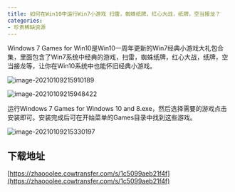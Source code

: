 ```yaml
---
title: 如何在Win10中运行Win7小游戏 扫雷，蜘蛛纸牌，红心大战，纸牌，空当接龙？
categories:
- 珍贵稀缺资源
---
```




Windows 7 Games for Win10是Win10一周年更新的Win7经典小游戏大礼包合集，里面包含了Win7系统中经典的游戏，扫雷，蜘蛛纸牌，红心大战，纸牌，空当接龙等，让你在Win10系统中也能怀旧经典小游戏。

![image-20210109215910189](https://v2fy.com/asset/0i/jikemiji/jikemiji-md/2021-01-09-win7-game-1610200060000.assets/image-20210109215910189.png)





![image-20210109215948422](https://v2fy.com/asset/0i/jikemiji/jikemiji-md/2021-01-09-win7-game-1610200060000.assets/image-20210109215948422.png)

运行Windows 7 Games for Windows 10 and 8.exe，然后选择需要的游戏点击安装即可。安装完成后可在开始菜单的Games目录中找到这些游戏。



![image-20210109215330197](https://v2fy.com/asset/0i/jikemiji/jikemiji-md/2021-01-09-win7-game-1610200060000.assets/image-20210109215330197.png)



## 下载地址



[https://zhaooolee.cowtransfer.com/s/1c5099aeb21f4f](https://zhaooolee.cowtransfer.com/s/1c5099aeb21f4f)



